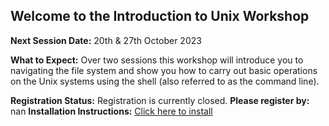 ## Welcome to the Introduction to Unix Workshop
**Next Session Date:** 20th & 27th October 2023

**What to Expect:**
Over two sessions this workshop will introduce you to navigating the file system and show you how to carry out basic operations on the Unix systems using the shell (also referred to as the command line).

**Registration Status:** Registration is currently closed.
**Please register by:** nan
**Installation Instructions:** [Click here to install]( https://uniexeterrse.github.io/intro-unix-shell/setup.html)

